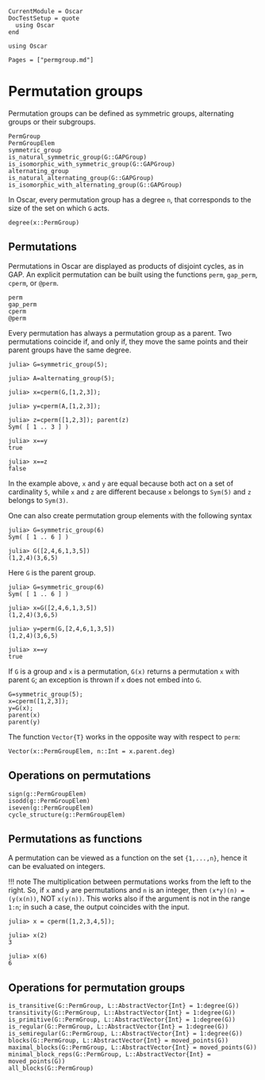 ```@meta
CurrentModule = Oscar
DocTestSetup = quote
  using Oscar
end
```

```@setup oscar
using Oscar
```

```@contents
Pages = ["permgroup.md"]
```

# Permutation groups

Permutation groups can be defined as symmetric groups, alternating groups or their subgroups.

```@docs
PermGroup
PermGroupElem
symmetric_group
is_natural_symmetric_group(G::GAPGroup)
is_isomorphic_with_symmetric_group(G::GAPGroup)
alternating_group
is_natural_alternating_group(G::GAPGroup)
is_isomorphic_with_alternating_group(G::GAPGroup)
```

In Oscar, every permutation group has a degree `n`, that corresponds to the size of the set on which `G` acts.

```@docs
degree(x::PermGroup)
```

## Permutations

Permutations in Oscar are displayed as products of disjoint cycles, as in GAP. An explicit permutation can be built using the functions `perm`, `gap_perm`, `cperm`, or `@perm`.

```@docs
perm
gap_perm
cperm
@perm
```

Every permutation has always a permutation group as a parent. Two permutations coincide if, and only if, they move the same points and their parent groups have the same degree.
```jldoctest
julia> G=symmetric_group(5);

julia> A=alternating_group(5);

julia> x=cperm(G,[1,2,3]);

julia> y=cperm(A,[1,2,3]);

julia> z=cperm([1,2,3]); parent(z)
Sym( [ 1 .. 3 ] )

julia> x==y
true

julia> x==z
false
```
In the example above, `x` and `y` are equal because both act on a set of cardinality `5`, while `x` and `z` are different because `x` belongs to `Sym(5)` and `z` belongs to `Sym(3)`.

One can also create permutation group elements with the following syntax
```jldoctest
julia> G=symmetric_group(6)
Sym( [ 1 .. 6 ] )

julia> G([2,4,6,1,3,5])
(1,2,4)(3,6,5)
```

Here `G` is the parent group. 
```jldoctest
julia> G=symmetric_group(6)
Sym( [ 1 .. 6 ] )

julia> x=G([2,4,6,1,3,5])
(1,2,4)(3,6,5)

julia> y=perm(G,[2,4,6,1,3,5])
(1,2,4)(3,6,5)

julia> x==y
true
```
If `G` is a group and `x` is a permutation,
`G(x)` returns a permutation `x` with parent `G`;
an exception is thrown if `x` does not embed into `G`.
```@repl oscar
G=symmetric_group(5);
x=cperm([1,2,3]);
y=G(x);
parent(x)
parent(y)
```

The function `Vector{T}` works in the opposite way with respect to `perm`:
```@docs
Vector(x::PermGroupElem, n::Int = x.parent.deg)
```

## Operations on permutations

```@docs
sign(g::PermGroupElem)
isodd(g::PermGroupElem)
iseven(g::PermGroupElem)
cycle_structure(g::PermGroupElem)
```

## Permutations as functions
A permutation can be viewed as a function on the set `{1,...,n}`, hence it can be evaluated on integers.

!!! note
    The multiplication between permutations works from the left to the right. So, if `x` and `y` are permutations and `n` is an integer, then `(x*y)(n) = (y(x(n))`, NOT `x(y(n))`.
    This works also if the argument is not in the range `1:n`; in such a case, the output coincides with the input.

```jldoctest
julia> x = cperm([1,2,3,4,5]);

julia> x(2)
3

julia> x(6)
6
```

## Operations for permutation groups

```@docs
is_transitive(G::PermGroup, L::AbstractVector{Int} = 1:degree(G))
transitivity(G::PermGroup, L::AbstractVector{Int} = 1:degree(G))
is_primitive(G::PermGroup, L::AbstractVector{Int} = 1:degree(G))
is_regular(G::PermGroup, L::AbstractVector{Int} = 1:degree(G))
is_semiregular(G::PermGroup, L::AbstractVector{Int} = 1:degree(G))
blocks(G::PermGroup, L::AbstractVector{Int} = moved_points(G))
maximal_blocks(G::PermGroup, L::AbstractVector{Int} = moved_points(G))
minimal_block_reps(G::PermGroup, L::AbstractVector{Int} = moved_points(G))
all_blocks(G::PermGroup)
```
